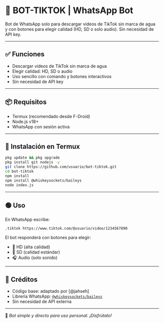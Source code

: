 # 🤖 BOT-TIKTOK | WhatsApp Bot

Bot de WhatsApp solo para descargar videos de TikTok sin marca de agua y con botones para elegir calidad (HD, SD o solo audio). Sin necesidad de API key.

---

## ✅ Funciones
- Descargar videos de TikTok sin marca de agua
- Elegir calidad: HD, SD o audio
- Uso sencillo con comando y botones interactivos
- Sin necesidad de API key

---

## 📦 Requisitos

- Termux (recomendado desde F-Droid)
- Node.js v18+
- WhatsApp con sesión activa

---

## 🚀 Instalación en Termux

```bash
pkg update && pkg upgrade
pkg install git nodejs -y
git clone https://github.com/usuario/bot-tiktok.git
cd bot-tiktok
npm install
npm install @whiskeysockets/baileys
node index.js
```

---

## 🟢 Uso

En WhatsApp escribe:

```
.tiktok https://www.tiktok.com/@usuario/video/1234567890
```

El bot responderá con botones para elegir:
- 🔹 HD (alta calidad)
- 🔸 SD (calidad estándar)
- 🎧 Audio (solo sonido)

---

## 🤝 Créditos

- Código base: adaptado por [@jahseh]
- Librería WhatsApp: [`@whiskeysockets/baileys`](https://github.com/WhiskeySockets/Baileys)
- Sin necesidad de API externa

---

📌 *Bot simple y directo para uso personal. ¡Disfrútalo!*